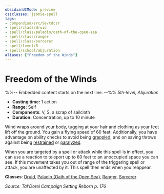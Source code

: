 ```yaml
---
obsidianUIMode: preview
cssclasses: json5e-spell
tags:
- compendium/src/5e/tdcsr
- spell/class/druid
- spell/class/paladin/oath-of-the-open-sea
- spell/class/ranger
- spell/class/sorcerer
- spell/level/5
- spell/school/abjuration
aliases: ["Freedom of the Winds"]
---
```

# Freedom of the Winds
%%-- Embedded content starts on the next line. --%%
*5th-level, Abjuration*  

- **Casting time:** 1 action
- **Range:** Self
- **Components:** V, S, a scrap of sailcloth
- **Duration:** Concentration, up to 10 minute

Wind wraps around your body, tugging at your hair and clothing as your feet lift off the ground. You gain a flying speed of 60 feet. Additionally, you have advantage on ability checks to avoid being [grappled](/Systems/5e/rules/conditions.md#grappled), and on saving throws against being [restrained](/Systems/5e/rules/conditions.md#restrained) or [paralyzed](/Systems/5e/rules/conditions.md#paralyzed).

When you are targeted by a spell or attack while this spell is in effect, you can use a reaction to teleport up to 60 feet to an unoccupied space you can see. If this movement takes you out of range of the triggering spell or attack, you are unaffected by it. This spell then ends when you reappear.

**Classes**: [Druid](/Systems/5e/classes/druid.md), [Paladin (Oath of the Open Sea)](/Systems/5e/classes/paladin-oath-of-the-open-sea-tdcsr.md), [Ranger](/Systems/5e/classes/ranger.md), [Sorcerer](/Systems/5e/classes/sorcerer.md)

*Source: Tal'Dorei Campaign Setting Reborn p. 176*